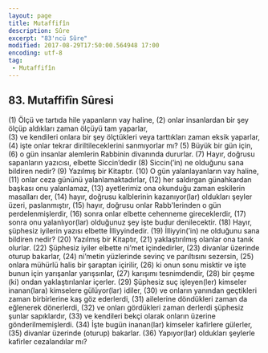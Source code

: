 ```yaml
---
layout: page
title: Mutaffifîn
description: Sûre
excerpt: "83'ncü Sûre"
modified: 2017-08-29T17:50:00.564948 17:00
encoding: utf-8
tag: 
 - Mutaffifîn
---
```


## 83. Mutaffifîn Sûresi

(1) Ölçü ve tartıda hile yapanların vay haline,
(2) onlar insanlardan bir şey ölçüp aldıkları zaman ölçüyü tam yaparlar,	
(3) ve kendileri onlara bir şey ölçtükleri veya tarttıkları zaman eksik yaparlar,
(4) işte onlar tekrar diriltileceklerini sanmıyorlar mı?
(5) Büyük bir gün için,
(6) o gün insanlar alemlerin Rabbinin divanında dururlar.
(7) Hayır, doğrusu sapanların yazıcısı, elbette Siccin’dedir
(8) Siccin(’in) ne olduğunu sana bildiren nedir?
(9) Yazılmış bir Kitaptır.
(10) O gün yalanlayanların vay haline,
(11) onlar ceza gününü yalanlamaktadırlar,
(12) her saldırgan günahkardan başkası onu yalanlamaz,
(13) ayetlerimiz ona okunduğu zaman eskilerin masalları der,
(14) hayır, doğrusu kalblerinin kazanıyor(lar) oldukları şeyler üzeri, paslanmıştır,
(15) hayır, doğrusu onlar Rabb'lerinden o gün perdelenmişlerdir,
(16) sonra onlar elbette cehenneme gireceklerdir,
(17) sonra onu yalanlıyor(lar) olduğunuz şey işte budur denilecektir.
(18) Hayır, şüphesiz iyilerin yazısı elbette İlliyyindedir.
(19) İlliyyin(’in) ne olduğunu sana bildiren nedir?
(20) Yazılmış bir Kitaptır,
(21) yaklaştırılmış olanlar ona tanık olurlar.
(22) Şüphesiz iyiler elbette ni’met içindedirler, 
(23) divanlar üzerinde oturup bakarlar,
(24) ni’metin yüzlerinde sevinç ve parıltısını sezersin,
(25) onlara mühürlü halis bir şaraptan içirilir,
(26) ki onun sonu misktir ve işte bunun için yarışanlar yarışsınlar,
(27) karışımı tesnimdendir,
(28) bir çeşme (ki) ondan yaklaştırılanlar içerler.
(29) Şüphesiz suç işleyen(ler) kimseler inanan(lara) kimselere gülüyor(lar) idiler,
(30) ve onların yanından geçtikleri zaman birbirlerine kaş göz ederlerdi,
(31) ailelerine döndükleri zaman da eğlenerek dönerlerdi,
(32) ve onları gördükleri zaman derlerdi şüphesiz şunlar sapıklardır,
(33) ve kendileri bekçi olarak onların üzerine gönderilmemişlerdi. 
(34) İşte bugün inanan(lar) kimseler kafirlere gülerler,
(35) divanlar üzerinde (oturup) bakarlar.
(36) Yapıyor(lar) oldukları şeylerle kafirler cezalandılar mı?

